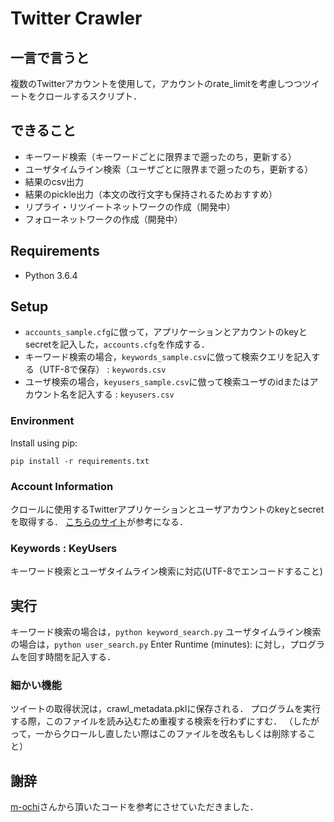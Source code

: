# Twitter Crawler

## 一言で言うと
複数のTwitterアカウントを使用して，アカウントのrate_limitを考慮しつつツイートをクロールするスクリプト．

## できること
* キーワード検索（キーワードごとに限界まで遡ったのち，更新する）
* ユーザタイムライン検索（ユーザごとに限界まで遡ったのち，更新する）
* 結果のcsv出力
* 結果のpickle出力（本文の改行文字も保持されるためおすすめ）
* リプライ・リツイートネットワークの作成（開発中）
* フォローネットワークの作成（開発中）

## Requirements
* Python 3.6.4

## Setup
* `accounts_sample.cfg`に倣って，アプリケーションとアカウントのkeyとsecretを記入した，`accounts.cfg`を作成する．
* キーワード検索の場合，`keywords_sample.csv`に倣って検索クエリを記入する（UTF-8で保存） : `keywords.csv`
* ユーザ検索の場合，`keyusers_sample.csv`に倣って検索ユーザのidまたはアカウント名を記入する : `keyusers.csv`

### Environment
Install using pip:

`pip install -r requirements.txt` 

### Account Information
クロールに使用するTwitterアプリケーションとユーザアカウントのkeyとsecretを取得する．
[こちらのサイト](https://syncer.jp/Web/API/Twitter/REST_API/)が参考になる．

### Keywords : KeyUsers
キーワード検索とユーザタイムライン検索に対応(UTF-8でエンコードすること)

## 実行
キーワード検索の場合は，`python keyword_search.py`
ユーザタイムライン検索の場合は，`python user_search.py`
Enter Runtime (minutes): に対し，プログラムを回す時間を記入する．

### 細かい機能
ツイートの取得状況は，crawl_metadata.pklに保存される．
プログラムを実行する際，このファイルを読み込むため重複する検索を行わずにすむ．
（したがって，一からクロールし直したい際はこのファイルを改名もしくは削除すること）

## 謝辞
[m-ochi](https://github.com/m-ochi)さんから頂いたコードを参考にさせていただきました．